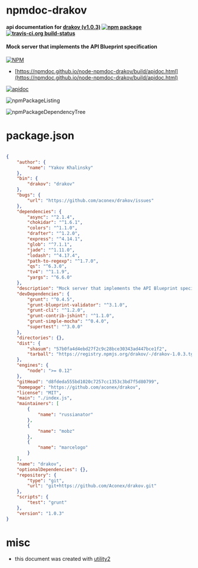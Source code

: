 # npmdoc-drakov

#### api documentation for  [drakov (v1.0.3)](https://github.com/aconex/drakov)  [![npm package](https://img.shields.io/npm/v/npmdoc-drakov.svg?style=flat-square)](https://www.npmjs.org/package/npmdoc-drakov) [![travis-ci.org build-status](https://api.travis-ci.org/npmdoc/node-npmdoc-drakov.svg)](https://travis-ci.org/npmdoc/node-npmdoc-drakov)

#### Mock server that implements the API Blueprint specification

[![NPM](https://nodei.co/npm/drakov.png?downloads=true&downloadRank=true&stars=true)](https://www.npmjs.com/package/drakov)

- [https://npmdoc.github.io/node-npmdoc-drakov/build/apidoc.html](https://npmdoc.github.io/node-npmdoc-drakov/build/apidoc.html)

[![apidoc](https://npmdoc.github.io/node-npmdoc-drakov/build/screenCapture.buildCi.browser.%252Ftmp%252Fbuild%252Fapidoc.html.png)](https://npmdoc.github.io/node-npmdoc-drakov/build/apidoc.html)

![npmPackageListing](https://npmdoc.github.io/node-npmdoc-drakov/build/screenCapture.npmPackageListing.svg)

![npmPackageDependencyTree](https://npmdoc.github.io/node-npmdoc-drakov/build/screenCapture.npmPackageDependencyTree.svg)



# package.json

```json

{
    "author": {
        "name": "Yakov Khalinsky"
    },
    "bin": {
        "drakov": "drakov"
    },
    "bugs": {
        "url": "https://github.com/aconex/drakov/issues"
    },
    "dependencies": {
        "async": "^2.1.4",
        "chokidar": "^1.6.1",
        "colors": "^1.1.0",
        "drafter": "^1.2.0",
        "express": "^4.14.1",
        "glob": "^7.1.1",
        "jade": "^1.11.0",
        "lodash": "^4.17.4",
        "path-to-regexp": "^1.7.0",
        "qs": "^6.3.0",
        "tv4": "^1.1.9",
        "yargs": "^6.6.0"
    },
    "description": "Mock server that implements the API Blueprint specification",
    "devDependencies": {
        "grunt": "^0.4.5",
        "grunt-blueprint-validator": "^3.1.0",
        "grunt-cli": "^1.2.0",
        "grunt-contrib-jshint": "^1.1.0",
        "grunt-simple-mocha": "^0.4.0",
        "supertest": "^3.0.0"
    },
    "directories": {},
    "dist": {
        "shasum": "57b0fa4d4ebd27f2c9c28bce30343ad447bce1f2",
        "tarball": "https://registry.npmjs.org/drakov/-/drakov-1.0.3.tgz"
    },
    "engines": {
        "node": ">= 0.12"
    },
    "gitHead": "d8fdeda555bd1020c7257cc1353c3bd7f5d80799",
    "homepage": "https://github.com/aconex/drakov",
    "license": "MIT",
    "main": "./index.js",
    "maintainers": [
        {
            "name": "russianator"
        },
        {
            "name": "mobz"
        },
        {
            "name": "marcelogo"
        }
    ],
    "name": "drakov",
    "optionalDependencies": {},
    "repository": {
        "type": "git",
        "url": "git+https://github.com/Aconex/drakov.git"
    },
    "scripts": {
        "test": "grunt"
    },
    "version": "1.0.3"
}
```



# misc
- this document was created with [utility2](https://github.com/kaizhu256/node-utility2)
